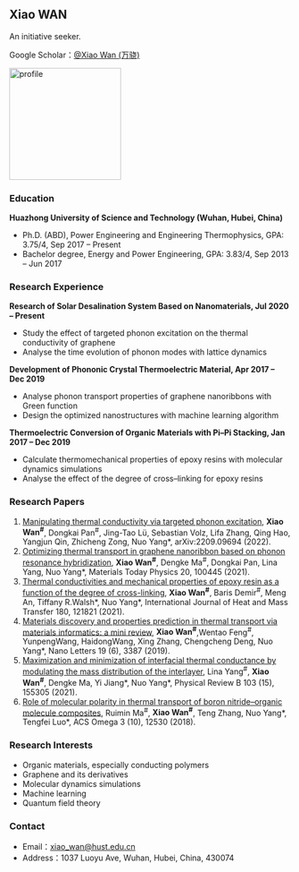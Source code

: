## Xiao WAN

An initiative seeker.

Google Scholar：[@Xiao Wan (万骁)](https://scholar.google.com.sg/citations?user=ldwbbL0AAAAJ&hl=en)

<img width="200" alt="profile" src="https://user-images.githubusercontent.com/26539606/209074964-42ec34aa-3da7-44d9-bbcc-6b797869c0c1.jpg">

### Education

**Huazhong University of Science and Technology (Wuhan, Hubei, China)** 
- Ph.D. (ABD), Power Engineering and Engineering Thermophysics, GPA: 3.75/4, Sep 2017 – Present  
- Bachelor degree, Energy and Power Engineering, GPA: 3.83/4, Sep 2013 – Jun 2017

### Research Experience

**Research of Solar Desalination System Based on Nanomaterials, Jul 2020 – Present**
- Study the effect of targeted phonon excitation on the thermal conductivity of graphene  
- Analyse the time evolution of phonon modes with lattice dynamics  

**Development of Phononic Crystal Thermoelectric Material, Apr 2017 – Dec 2019**
- Analyse phonon transport properties of graphene nanoribbons with Green function
- Design the optimized nanostructures with machine learning algorithm  

**Thermoelectric Conversion of Organic Materials with Pi–Pi Stacking, Jan 2017 – Dec 2019**
- Calculate thermomechanical properties of epoxy resins with molecular dynamics simulations
- Analyse the effect of the degree of cross–linking for epoxy resins

### Research Papers

1. [Manipulating thermal conductivity via targeted phonon excitation](https://arxiv.org/abs/2209.09694), **Xiao Wan<sup>#</sup>**, Dongkai Pan<sup>#</sup>,
Jing-Tao Lü, Sebastian Volz, Lifa Zhang, Qing Hao, Yangjun Qin, Zhicheng Zong, Nuo Yang*, arXiv:2209.09694 (2022).
2. [Optimizing thermal transport in graphene nanoribbon based on phonon resonance hybridization](https://www.sciencedirect.com/science/article/pii/S2542529321001061), **Xiao Wan<sup>#</sup>**, Dengke Ma<sup>#</sup>, Dongkai Pan, Lina Yang, Nuo Yang*, Materials Today Physics 20, 100445 (2021).
3. [Thermal conductivities and mechanical properties of epoxy resin as a function of the degree of cross-linking](https://www.sciencedirect.com/science/article/pii/S0017931021009261), **Xiao Wan<sup>#</sup>**, Baris Demir<sup>#</sup>, Meng An, Tiffany R.Walsh\*, Nuo Yang\*, International Journal of Heat and Mass Transfer 180, 121821 (2021).
4. [Materials discovery and properties prediction in thermal transport via materials informatics: a mini review](https://pubs.acs.org/doi/full/10.1021/acs.nanolett.8b05196), **Xiao Wan<sup>#</sup>**,Wentao Feng<sup>#</sup>, YunpengWang, HaidongWang, Xing Zhang, Chengcheng Deng, Nuo Yang*, Nano Letters 19 (6), 3387 (2019).
5. [Maximization and minimization of interfacial thermal conductance by modulating the mass distribution of the interlayer](https://journals.aps.org/prb/abstract/10.1103/PhysRevB.103.155305), Lina Yang<sup>#</sup>, **Xiao Wan<sup>#</sup>**, Dengke Ma, Yi Jiang\*, Nuo Yang\*, Physical Review B 103 (15), 155305 (2021).
6. [Role of molecular polarity in thermal transport of boron nitride–organic molecule composites](https://pubs.acs.org/doi/full/10.1021/acsomega.8b02338), Ruimin Ma<sup>#</sup>, **Xiao Wan<sup>#</sup>**, Teng Zhang, Nuo Yang\*, Tengfei Luo\*, ACS Omega 3 (10), 12530 (2018).

### Research Interests

- Organic materials, especially conducting polymers
- Graphene and its derivatives
- Molecular dynamics simulations
- Machine learning
- Quantum field theory

### Contact

- Email：<xiao_wan@hust.edu.cn>
- Address：1037 Luoyu Ave, Wuhan, Hubei, China, 430074
